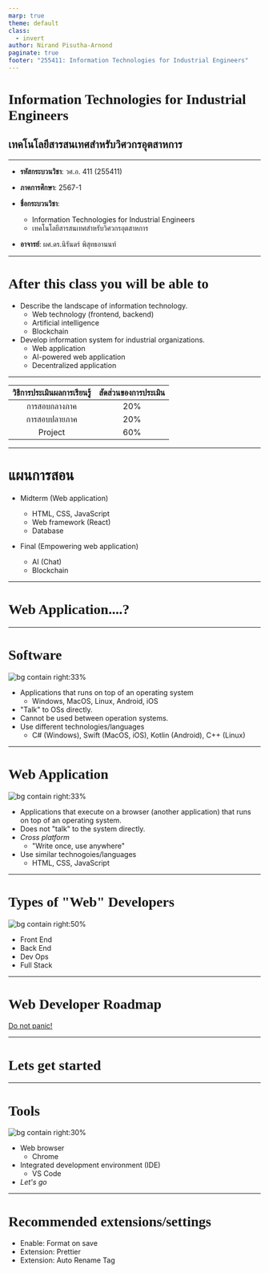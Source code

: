 ```yaml
---
marp: true
theme: default
class:
  - invert
author: Nirand Pisutha-Arnond
paginate: true
footer: "255411: Information Technologies for Industrial Engineers"
---
```


<style>
@import url('https://fonts.googleapis.com/css2?family=Prompt:ital,wght@0,100;0,300;0,400;0,700;1,100;1,300;1,400;1,700&display=swap');

    :root {
    font-family: Prompt;
    --hl-color: #D57E7E;
}
h1 {
  font-family: Prompt
}
</style>

# Information Technologies for Industrial Engineers

## เทคโนโลยีสารสนเทศสำหรับวิศวกรอุตสาหการ

---

- **รหัสกระบวนวิชา**: วศ.อ. 411 (255411)
- **ภาคการศึกษา**: 2567-1
- **ชื่อกระบวนวิชา**:

  - Information Technologies for Industrial Engineers
  - เทคโนโลยีสารสนเทศสำหรับวิศวกรอุตสาหการ

- **อาจารย์**: ผศ.ดร.นิรันดร์ พิสุทธอานนท์

---

# After this class you will be able to

- Describe the landscape of information technology.
  - Web technology (frontend, backend)
  - Artificial intelligence
  - Blockchain
- Develop information system for industrial organizations.
  - Web application
  - AI-powered web application
  - Decentralized application

---

| วิธีการประเมินผลการเรียนรู้ | สัดส่วนของการประเมิน |
| :-------------------------: | :------------------: |
|        การสอบกลางภาค        |         20%          |
|        การสอบปลายภาค        |         20%          |
|           Project           |         60%          |

---

# แผนการสอน

- Midterm (Web application)

  - HTML, CSS, JavaScript
  - Web framework (React)
  - Database

- Final (Empowering web application)
  - AI (Chat)
  - Blockchain

---

# Web Application....?

---

# Software

![bg contain right:33%](img/softwaredesktop.png)

- Applications that runs on top of an operating system
  - Windows, MacOS, Linux, Android, iOS
- "Talk" to OSs directly.
- Cannot be used between operation systems.
- Use different technologies/languages
  - C# (Windows), Swift (MacOS, iOS), Kotlin (Android), C++ (Linux)

---

# Web Application

![bg contain right:33%](./img/htmlcssjs.png)

- Applications that execute on a browser (another application) that runs on top of an operating system.
- Does not "talk" to the system directly.
- _Cross platform_
  - "Write once, use anywhere"
- Use similar technogoies/languages
  - HTML, CSS, JavaScript

---

# Types of "Web" Developers

![bg contain right:50%](./img/Front-end-vs-back-end.jpg)

- Front End
- Back End
- Dev Ops
- Full Stack

---

# Web Developer Roadmap

[Do not panic!](https://github.com/kamranahmedse/developer-roadmap)

---

# Lets get started

---

# Tools

![bg contain right:30%](./img/vscode.png)

- Web browser
  - Chrome
- Integrated development environment (IDE)
  - VS Code
- _Let's go_

---

# Recommended extensions/settings

- Enable: Format on save
- Extension: Prettier
- Extension: Auto Rename Tag
